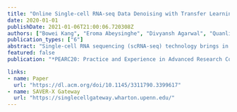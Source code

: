 ```yaml
---
title: "Online Single-cell RNA-seq Data Denoising with Transfer Learning"
date: 2020-01-01
publishDate: 2021-01-06T21:00:06.720308Z
authors: ["Bowei Kang", "Eroma Abeysinghe", "Divyansh Agarwal", "Quanli Wang", "Sudhakar Pamidighantam", "Mo Huang", "Nancy R Zhang", admin]
publication_types: ["6"]
abstract: "Single-cell RNA sequencing (scRNA-seq) technology brings in unprecedented opportunities to new findings in fields including immunology, neuroscience and cancer research. However, the data is still very noisy and suffers from low capture rates. We develop an open-to-public gateway where users can perform online data denoising to improve the quality of their single-cell RNA sequencing datasets. Our gateway can provide a free, convenient, fast and reliable parallel computation platform to handle more than 50K cells at one time. The gateway is based on SAVER-X, a computational and statistical tool that combines deep autoencoder with Bayesian inference for scRNA-seq denoising, and features transfer learning from relevant public datasets. It allows general users and clinicians to improve their data quality without seeking additional computational resources or statistical training, thus would benefit researchers with a wide range of backgrounds."
featured: false
publication: "*PEARC20: Practice and Experience in Advanced Research Computing*"

links:
- name: Paper
  url: "https://dl.acm.org/doi/10.1145/3311790.3399617"
- name: SAVER-X Gateway
  url: "https://singlecellgateway.wharton.upenn.edu/"
---
```


